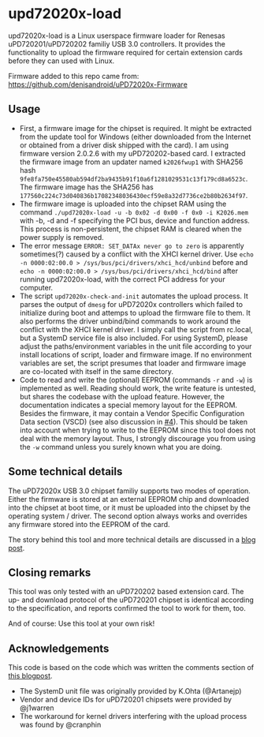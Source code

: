 # upd72020x-load

upd72020x-load is a Linux userspace firmware loader for Renesas uPD720201/uPD720202 familiy USB 3.0 controllers. 
It provides the functionality to upload the firmware required for certain extension cards before they can used with Linux.

Firmware added to this repo came from: https://github.com/denisandroid/uPD72020x-Firmware

## Usage

 * First, a firmware image for the chipset is required.
   It might be extracted from the update tool for Windows (either downloaded from the Internet or obtained from a driver disk shipped with the card).
   I am using firmware version 2.0.2.6 with my uPD720202-based card. I extracted the firmware image from an updater named `k2026fwup1` with SHA256 hash `9fe8fa750e45580ab594df2ba9435b91f10a6f1281029531c13f179cd8a6523c`. The firmware image has the SHA256 has `177560c224c73d040836b17082348036430ecf59e8a32d7736ce2b80b2634f97`.
 * The firmware image is uploaded into the chipset RAM using the command `./upd72020x-load -u -b 0x02 -d 0x00 -f 0x0 -i K2026.mem` with -b, -d and -f specifying the PCI bus, device and function address.
   This process is non-persistent, the chipset RAM is cleared when the power supply is removed.
 * The error message `ERROR: SET_DATAx never go to zero` is apparently sometimes(?) caused by a conflict with the XHCI kernel driver. 
   Use `echo -n 0000:02:00.0 > /sys/bus/pci/drivers/xhci_hcd/unbind` before and `echo -n 0000:02:00.0 > /sys/bus/pci/drivers/xhci_hcd/bind` after running upd72020x-load, with the correct PCI address for your computer.
 * The script `upd72020x-check-and-init` automates the upload process. It parses the output of `dmesg` for uPD72020x controllers which failed to initialize during boot and attemps to upload the firmware file to them.
   It also performs the driver unbind/bind commands to work around the conflict with the XHCI kernel driver.
   I simply call the script from rc.local, but a SystemD service file is also included.
   For using SystemD, please adjust the paths/environment variables in the unit file according to your install locations of script, loader and firmware image.
   If no environment variables are set, the script presumes that loader and firmware image are co-located with itself in the same directory.
 * Code to read and write the (optional) EEPROM (commands `-r` and `-w`) is implemented as well.
   Reading should work, the write feature is untested, but shares the codebase with the upload feature. 
   However, the documentation indicates a special memory layout for the EEPROM. 
   Besides the firmware, it may contain a Vendor Specific Configuration Data section (VSCD) (see also discussion in [#4](https://github.com/markusj/upd72020x-load/issues/4)).
   This should be taken into account when trying to write to the EEPROM since this tool does not deal with the memory layout.
   Thus, I strongly discourage you from using the `-w` command unless you surely known what you are doing.

## Some technical details

The uPD72020x USB 3.0 chipset familiy supports two modes of operation.
Either the firmware is stored at an external EEPROM chip and downloaded into the chipset at boot time, or it must be uploaded into the chipset by the operating system / driver.
The second option always works and overrides any firmware stored into the EEPROM of the card.

The story behind this tool and more technical details are discussed in a [blog post](https://mjott.de/blog/881-renesas-usb-3-0-controllers-vs-linux/).

## Closing remarks

This tool was only tested with an uPD720202 based extension card. 
The up- and download protocol of the uPD720201 chipset is identical according to the specification, and reports confirmed the tool to work for them, too.

And of course: Use this tool at your own risk!

## Acknowledgements

This code is based on the code which was written the comments section of [this blogpost](http://billauer.co.il/blog/2015/11/renesas-rom-setpci/).

 * The SystemD unit file was originally provided by K.Ohta (@Artanejp)
 * Vendor and device IDs for uPD720201 chipsets were provided by @j1warren
 * The workaround for kernel drivers interfering with the upload process was found by @cranphin
